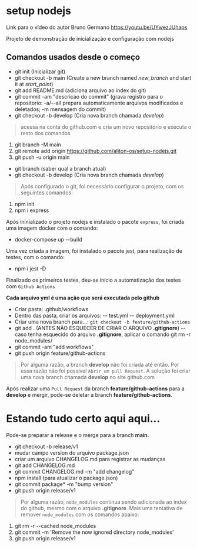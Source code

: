 # setup nodejs

Link para o vídeo do autor Bruno Germano https://youtu.be/UYwezJUhaps

Projeto de demonstração de inicialização e configuração com nodejs

## Comandos usados desde o começo
- git init (Inicializar git)
- git checkout -b main (Create a new branch named *new_branch* and start it at *start_point*)
- git add README.md (adiciona arquivo ao index do git)
- git commit -am "descricao do commit" (grava registro para o repositorio: -a/--all prepara automaticamente arquivos modificados e deletados; -m mensagem do commit)
- git checkout -b develop (Cria nova branch chamada *develop*)

> acessa na conta do github.com e cria um novo repositório e executa o resto dos comandos

1. git branch -M main
2. git remote add origin https://github.com/aliton-os/setup-nodejs.git
3. git push -u origin main

- git branch (saber qual a branch atual)
- git checkout -b develop (Cria nova branch chamada *develop*)

> Após configurado o git, foi necessário configurar o projeto, com os seguintes comandos:

1. npm init
2. npm i express

Após ininializado o projeto nodejs e instalado o pacote `express`, foi criada uma imagem docker com o comando:

- docker-compose up --build

Uma vez criada a imagem, foi instalado o pacote jest, para realização de testes, com o comando:

- npm i jest -D

Finalizado os primeiros testes, deu-se início a automatização dos testes com `Github Actions`

**Cada arquivo yml é uma ação que será executada pelo github**

- Criar pasta: .github/workflows
- Dentro das pasta, criar os arquivos:
-- test.yml
-- deployment.yml
- Criar uma nova branch para...: `git checkout -b feature/github-actions`
- git add . (ANTES NÃO ESQUECER DE CRIAR O ARQUIVO **.gitignore**)
-- caso tenha esquecido do arquivo **.gitignore**, aplicar o comando git rm -r node_modules/
- git commit -am "add workflows"
- git push origin feature/github-actions

> Por alguma razão, a branch **develop** não foi criada até então. Por essa razão não foi possível `Abrir um pull Request`. A solução foi criar uma nova branch chamada **develop** no site github.com

Após realizar uma `Pull Request` da branch **feature/github-actions** para a **develop** e mergir, pode-se deletar a branch **feature/github-actions**.

# Estando tudo certo aqui aqui...

Pode-se preparar a release e o merge para a branch **main**.

- git checkout -b release/v1
- mudar campo version do arquivo package.json
- criar um arquivo CHANGELOG.md para registrar as mudanças
- git add CHANGELOG.md
- git commit CHANGELOG.md -m "add changelog"
- npm install (para atualizar o package.json)
- git commit package* -m "bump version"
- git push origin release/v1


> Por alguma razão, `node_modules` continua sendo adicionada ao index do github, mesmo com o arquivo **.gitignore**. Mais uma tentativa de remover `node_modules` com os comandos abaixo:

1. git rm -r --cached node_modules
2. git commit -m 'Remove the now ignored directory node_modules'
3. git push origin release/v1
